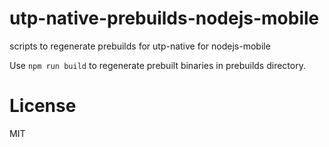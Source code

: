 # utp-native-prebuilds-nodejs-mobile

scripts to regenerate prebuilds for utp-native for nodejs-mobile

Use `npm run build` to regenerate prebuilt binaries in prebuilds directory.

# License

MIT
